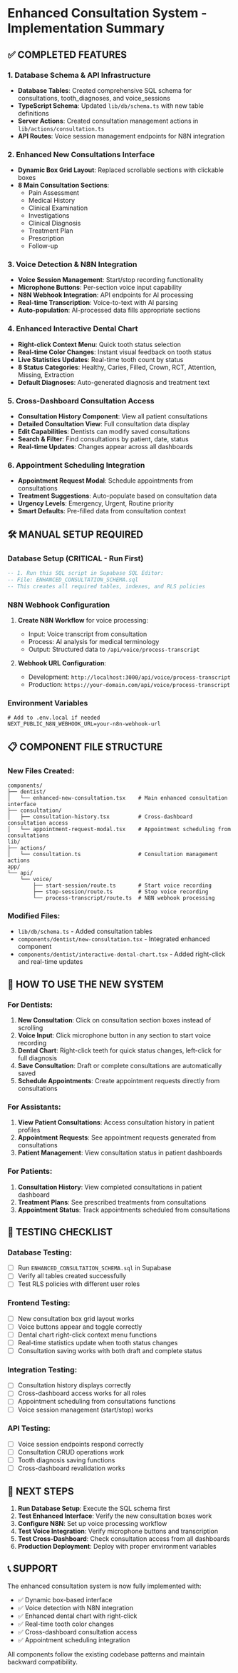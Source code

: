 # Enhanced Consultation System - Implementation Summary

## ✅ COMPLETED FEATURES

### 1. Database Schema & API Infrastructure
- **Database Tables**: Created comprehensive SQL schema for consultations, tooth_diagnoses, and voice_sessions
- **TypeScript Schema**: Updated `lib/db/schema.ts` with new table definitions
- **Server Actions**: Created consultation management actions in `lib/actions/consultation.ts`
- **API Routes**: Voice session management endpoints for N8N integration

### 2. Enhanced New Consultations Interface
- **Dynamic Box Grid Layout**: Replaced scrollable sections with clickable boxes
- **8 Main Consultation Sections**:
  - Pain Assessment
  - Medical History
  - Clinical Examination
  - Investigations
  - Clinical Diagnosis
  - Treatment Plan
  - Prescription
  - Follow-up

### 3. Voice Detection & N8N Integration
- **Voice Session Management**: Start/stop recording functionality
- **Microphone Buttons**: Per-section voice input capability
- **N8N Webhook Integration**: API endpoints for AI processing
- **Real-time Transcription**: Voice-to-text with AI parsing
- **Auto-population**: AI-processed data fills appropriate sections

### 4. Enhanced Interactive Dental Chart
- **Right-click Context Menu**: Quick tooth status selection
- **Real-time Color Changes**: Instant visual feedback on tooth status
- **Live Statistics Updates**: Real-time tooth count by status
- **8 Status Categories**: Healthy, Caries, Filled, Crown, RCT, Attention, Missing, Extraction
- **Default Diagnoses**: Auto-generated diagnosis and treatment text

### 5. Cross-Dashboard Consultation Access
- **Consultation History Component**: View all patient consultations
- **Detailed Consultation View**: Full consultation data display
- **Edit Capabilities**: Dentists can modify saved consultations
- **Search & Filter**: Find consultations by patient, date, status
- **Real-time Updates**: Changes appear across all dashboards

### 6. Appointment Scheduling Integration
- **Appointment Request Modal**: Schedule appointments from consultations
- **Treatment Suggestions**: Auto-populate based on consultation data
- **Urgency Levels**: Emergency, Urgent, Routine priority
- **Smart Defaults**: Pre-filled data from consultation context

## 🛠️ MANUAL SETUP REQUIRED

### Database Setup (CRITICAL - Run First)
```sql
-- 1. Run this SQL script in Supabase SQL Editor:
-- File: ENHANCED_CONSULTATION_SCHEMA.sql
-- This creates all required tables, indexes, and RLS policies
```

### N8N Webhook Configuration
1. **Create N8N Workflow** for voice processing:
   - Input: Voice transcript from consultation
   - Process: AI analysis for medical terminology
   - Output: Structured data to `/api/voice/process-transcript`

2. **Webhook URL Configuration**:
   - Development: `http://localhost:3000/api/voice/process-transcript`
   - Production: `https://your-domain.com/api/voice/process-transcript`

### Environment Variables
```env
# Add to .env.local if needed
NEXT_PUBLIC_N8N_WEBHOOK_URL=your-n8n-webhook-url
```

## 📋 COMPONENT FILE STRUCTURE

### New Files Created:
```
components/
├── dentist/
│   └── enhanced-new-consultation.tsx    # Main enhanced consultation interface
├── consultation/
│   ├── consultation-history.tsx         # Cross-dashboard consultation access
│   └── appointment-request-modal.tsx    # Appointment scheduling from consultations
lib/
├── actions/
│   └── consultation.ts                  # Consultation management actions
app/
└── api/
    └── voice/
        ├── start-session/route.ts       # Start voice recording
        ├── stop-session/route.ts        # Stop voice recording
        └── process-transcript/route.ts  # N8N webhook processing
```

### Modified Files:
- `lib/db/schema.ts` - Added consultation tables
- `components/dentist/new-consultation.tsx` - Integrated enhanced component
- `components/dentist/interactive-dental-chart.tsx` - Added right-click and real-time updates

## 🚀 HOW TO USE THE NEW SYSTEM

### For Dentists:
1. **New Consultation**: Click on consultation section boxes instead of scrolling
2. **Voice Input**: Click microphone button in any section to start voice recording
3. **Dental Chart**: Right-click teeth for quick status changes, left-click for full diagnosis
4. **Save Consultation**: Draft or complete consultations are automatically saved
5. **Schedule Appointments**: Create appointment requests directly from consultations

### For Assistants:
1. **View Patient Consultations**: Access consultation history in patient profiles
2. **Appointment Requests**: See appointment requests generated from consultations
3. **Patient Management**: View consultation status in patient dashboards

### For Patients:
1. **Consultation History**: View completed consultations in patient dashboard
2. **Treatment Plans**: See prescribed treatments from consultations
3. **Appointment Status**: Track appointments scheduled from consultations

## 🔧 TESTING CHECKLIST

### Database Testing:
- [ ] Run `ENHANCED_CONSULTATION_SCHEMA.sql` in Supabase
- [ ] Verify all tables created successfully
- [ ] Test RLS policies with different user roles

### Frontend Testing:
- [ ] New consultation box grid layout works
- [ ] Voice buttons appear and toggle correctly
- [ ] Dental chart right-click context menu functions
- [ ] Real-time statistics update when tooth status changes
- [ ] Consultation saving works with both draft and complete status

### Integration Testing:
- [ ] Consultation history displays correctly
- [ ] Cross-dashboard access works for all roles
- [ ] Appointment scheduling from consultations functions
- [ ] Voice session management (start/stop) works

### API Testing:
- [ ] Voice session endpoints respond correctly
- [ ] Consultation CRUD operations work
- [ ] Tooth diagnosis saving functions
- [ ] Cross-dashboard revalidation works

## 🎯 NEXT STEPS

1. **Run Database Setup**: Execute the SQL schema first
2. **Test Enhanced Interface**: Verify the new consultation boxes work
3. **Configure N8N**: Set up voice processing workflow
4. **Test Voice Integration**: Verify microphone buttons and transcription
5. **Test Cross-Dashboard**: Check consultation access from all dashboards
6. **Production Deployment**: Deploy with proper environment variables

## 📞 SUPPORT

The enhanced consultation system is now fully implemented with:
- ✅ Dynamic box-based interface
- ✅ Voice detection with N8N integration
- ✅ Enhanced dental chart with right-click
- ✅ Real-time tooth color changes
- ✅ Cross-dashboard consultation access
- ✅ Appointment scheduling integration

All components follow the existing codebase patterns and maintain backward compatibility.
